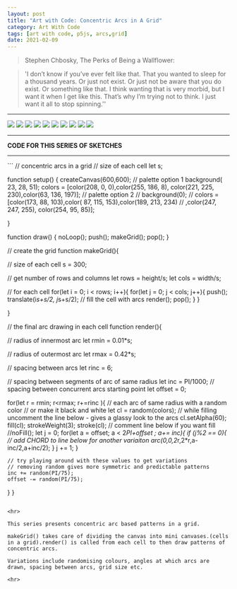 ```yaml
---
layout: post
title: "Art with Code: Concentric Arcs in A Grid"
category: Art With Code
tags: [art with code, p5js, arcs,grid]
date: 2021-02-09
---
```

> Stephen Chbosky, The Perks of Being a Wallflower:  

>  'I don’t know if you’ve ever felt like that. That you wanted to sleep for a thousand years. Or just not exist. Or just not be aware that you do exist. Or something like that. I think wanting that is very morbid, but I want it when I get like this. That’s why I’m trying not to think. I just want it all to stop spinning.''


<hr>
<img src = "/images/020e.png"/>  
<img src = "/images/020f.png"/>  
<img src = "/images/020g.png"/>  
<img src = "/images/020h.png"/>
<img src = "/images/020i.png"/>  
<img src = "/images/020j.png"/>  
<img src = "/images/020a.png"/>
<img src = "/images/020b.png"/>  
<img src = "/images/020c.png"/>
<img src = "/images/020d.png"/>
<hr>

**CODE FOR THIS SERIES OF SKETCHES**
<hr>
```
// concentric arcs in a grid
// size of each cell
let s;


function setup()
{
  createCanvas(600,600);
  // palette option 1
  background( 23, 28, 51);
  colors = [color(208, 0, 0),color(255, 186, 8),
            color(221, 225, 230),color(63, 136, 197)];
  // palette option 2
  // background(0);
  // colors = [color(173, 88, 103),color( 87, 115, 153),color(189, 213, 234)
  //            ,color(247, 247, 255), color(254, 95, 85)];

}

function draw()
{
  noLoop();
  push();
  makeGrid();
  pop();
}

// create the grid
function makeGrid(){

  // size of each cell
  s = 300;

  // get number of rows and columns
  let rows = height/s;
  let cols = width/s;

  // for each cell
  for(let i = 0; i < rows; i++){
    for(let j = 0; j < cols; j++){
      push();
      translate(i*s+s/2, j*s+s/2);
      // fill the cell with arcs
      render();
      pop();
    }
  }

}

// the final arc drawing in each cell
function render(){

  // radius of innermost arc
  let rmin = 0.01*s;

  // radius of outermost arc
  let rmax = 0.42*s;

  // spacing between arcs
  let rinc = 6;

  // spacing between segments of arc of same radius
  let inc = PI/1000;
  // spacing between concurrent arcs starting point
  let offset = 0;

  for(let r = rmin; r<rmax; r+=rinc ){
    // each arc of same radius with a random color
    // or make it black and white
    let cl = random(colors);
    // while filling uncomment the line below - gives a glassy look to the arcs
    cl.setAlpha(60);
    fill(cl);
    strokeWeight(3);
    stroke(cl);
    // comment line below if you want fill
    //noFill();
    let j = 0;
    for(let a = offset; a < 2*PI+offset ; a+= inc){
      if (j%2 == 0){
        // add CHORD to line below for another variaiton
          arc(0,0,2*r,2*r,a-inc/2,a+inc/2);
        }
        j += 1;
    }

    // try playing around with these values to get variations
    // removing random gives more symmetric and predictable patterns
    inc += random(PI/75);
    offset -= random(PI/75);
  }
}


```

<hr>

This series presents concentric arc based patterns in a grid.

makeGrid() takes care of dividing the canvas into mini canvases.(cells in a grid).render() is called from each cell to then draw patterns of concentric arcs.

Variations include randomising colours, angles at which arcs are drawn, spacing between arcs, grid size etc.

<hr>
